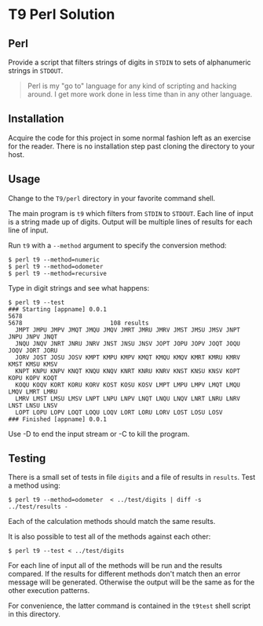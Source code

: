 # T9 Perl Solution

## Perl

Provide a script that filters strings of digits in `STDIN`
to sets of alphanumeric strings in `STDOUT`.

> Perl is my "go to" language for any kind of scripting and hacking around.
I get more work done in less time than in any other language.

## Installation

Acquire the code for this project in some normal fashion left as an exercise
for the reader.
There is no installation step past cloning the directory to your host.

## Usage

Change to the `T9/perl` directory in your favorite command shell.

The main program is `t9` which filters from `STDIN` to `STDOUT`.
Each line of input is a string made up of digits.
Output will be multiple lines of results for each line of input.

Run `t9` with a `--method` argument to specify the conversion method:

    $ perl t9 --method=numeric
    $ perl t9 --method=odometer
    $ perl t9 --method=recursive

Type in digit strings and see what happens:

    $ perl t9 --test
    ### Starting [appname] 0.0.1
    5678
    5678                         108 results
      JMPT JMPU JMPV JMQT JMQU JMQV JMRT JMRU JMRV JMST JMSU JMSV JNPT JNPU JNPV JNQT
      JNQU JNQV JNRT JNRU JNRV JNST JNSU JNSV JOPT JOPU JOPV JOQT JOQU JOQV JORT JORU
      JORV JOST JOSU JOSV KMPT KMPU KMPV KMQT KMQU KMQV KMRT KMRU KMRV KMST KMSU KMSV
      KNPT KNPU KNPV KNQT KNQU KNQV KNRT KNRU KNRV KNST KNSU KNSV KOPT KOPU KOPV KOQT
      KOQU KOQV KORT KORU KORV KOST KOSU KOSV LMPT LMPU LMPV LMQT LMQU LMQV LMRT LMRU
      LMRV LMST LMSU LMSV LNPT LNPU LNPV LNQT LNQU LNQV LNRT LNRU LNRV LNST LNSU LNSV
      LOPT LOPU LOPV LOQT LOQU LOQV LORT LORU LORV LOST LOSU LOSV
    ### Finished [appname] 0.0.1

Use <ctrl>-D to end the input stream or <ctrl>-C to kill the program.

## Testing

There is a small set of tests in file `digits` and a file of results in `results`.
Test a method using:

    $ perl t9 --method=odometer  < ../test/digits | diff -s ../test/results -

Each of the calculation methods should match the same results.

It is also possible to test all of the methods against each other:

    $ perl t9 --test < ../test/digits

For each line of input all of the methods will be run and the results compared.
If the results for different methods don't match then an error message will be generated.
Otherwise the output will be the same as for the other execution patterns.

For convenience, the latter command is contained in the `t9test` shell script in this directory.
